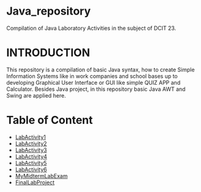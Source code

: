 # Java_repository

Compilation of Java Laboratory Activities in the subject of DCIT 23.

# INTRODUCTION
This repository is a compilation of basic Java syntax, how to create Simple Information Systems like in work companies and school bases up to developing Graphical User Interface or GUI like simple QUIZ APP and Calculator. Besides Java project, in this repository basic Java AWT and Swing are applied here.

# Table of Content

- [LabActivity1](#LabActivity)
- [LabActivity2](#LabActivity2)
- [LabActivity3](#LabActivity3)
- [LabActivity4](#LabActivity4)
- [LabActivity5](#LabActivity5)
- [LabActivity6](#LabActivity6)
- [MyMidtermLabExam](#MyMidtermLabExam)
- [FinalLabProject](#FinalLabProject)
